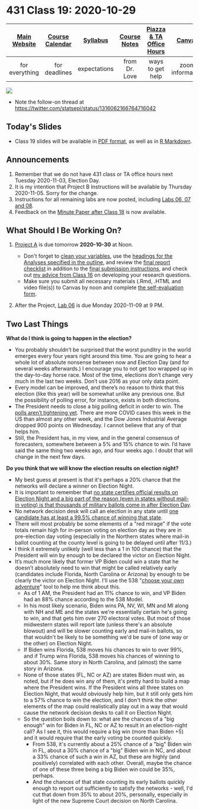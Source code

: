 # 431 Class 19: 2020-10-29

[Main Website](https://thomaselove.github.io/431/) | [Course Calendar](https://thomaselove.github.io/431/calendar.html) | [Syllabus](https://thomaselove.github.io/431-2020-syllabus/) | [Course Notes](https://thomaselove.github.io/431-notes/) | [Piazza & TA Office Hours](https://thomaselove.github.io/431/contact.html) | [Canvas](https://canvas.case.edu) | [Data and Code](https://thomaselove.github.io/431/data_index.html)
:-----------: | :--------------: | :----------: | :---------: | :-------------: | :-----------: | :------------:
for everything | for deadlines | expectations | from Dr. Love | ways to get help | zoom information | for downloads

![](https://github.com/THOMASELOVE/431-2020/blob/master/classes/class19/images/dahly.png)

- Note the follow-on thread at https://twitter.com/statsepi/status/1316062166764716042

## Today's Slides

- Class 19 slides will be available in [PDF format](https://github.com/THOMASELOVE/431-2020/blob/master/classes/class19/431_class-19-slides_2020.pdf), as well as in [R Markdown](https://github.com/THOMASELOVE/431-2020/blob/master/classes/class19/431_class-19-slides_2020.Rmd).

## Announcements

1. Remember that we do not have 431 class or TA office hours next Tuesday 2020-11-03, Election Day.
2. It is my intention that Project B Instructions will be available by Thursday 2020-11-05. Sorry for the change.
3. Instructions for all remaining labs are now posted, including [Labs 06, 07 and 08](https://github.com/THOMASELOVE/431-2020/tree/master/labs).
4. Feedback on the [Minute Paper after Class 18](http://bit.ly/431-2020-min18-feedback) is now available.

## What Should I Be Working On?

1. [Project A](https://thomaselove.github.io/431-2020-projectA/) is due tomorrow **2020-10-30** at Noon.
    - Don't forget to [clean your variables](https://thomaselove.github.io/431-2020-projectA/prop_summary.html), use the [headings for the Analyses specified in the outline](https://thomaselove.github.io/431-2020-projectA/examples.html), and review the [final report checklist](https://thomaselove.github.io/431-2020-projectA/check_final.html) in addition to the [final submission instructions](https://thomaselove.github.io/431-2020-projectA/final.html), and check out [my advice from Class 16](https://github.com/THOMASELOVE/431-2020/blob/master/classes/class16/README.md#advice-on-developing-a-research-question) on developing your research questions.
    - Make sure you submit all necessary materials (.Rmd, .HTML and video file(s)) to Canvas by noon and complete [the self-evaluation form](http://bit.ly/431-2020-projectA-self-evaluation).

2. After the Project, [Lab 06](https://github.com/THOMASELOVE/431-2020/blob/master/labs/lab06/lab06.md) is due Monday 2020-11-09 at 9 PM.

## Two Last Things

**What do I think is going to happen in the election?**

- You probably shouldn’t be surprised that the worst punditry in the world emerges every four years right around this time. You are going to hear a whole lot of absolute nonsense between now and Election Day (and for several weeks afterwards.) I encourage you to not get too wrapped up in the day-to-day horse race. Most of the time, elections don’t change very much in the last two weeks. Don’t use 2016 as your only data point.
- Every model can be improved, and there’s no reason to think that this election (like this year) will be somewhat unlike any previous one. But the possibility of polling error, for instance, exists in both directions. 
- The President needs to close a big polling deficit in order to win. The [polls aren’t tightening yet](https://fivethirtyeight.com/features/we-have-a-lot-of-new-polls-but-theres-little-sign-of-the-presidential-race-tightening/). There are more COVID cases this week in the US than almost any other week, and the Dow Jones Industrial Average dropped 900 points on Wednesday. I cannot believe that any of that helps him. 
- Still, the President has, in my view, and in the general consensus of forecasters, somewhere between a 5% and 15% chance to win. I’d have said the same thing two weeks ago, and four weeks ago. I doubt that will change in the next few days.

**Do you think that we will know the election results on election night?**

- My best guess at present is that it's perhaps a 20% chance that the networks will declare a winner on Election Night.
- It is important to remember that [no state certifies official results on Election Night and a big part of the reason (even in states without mail-in voting) is that thousands of military ballots come in after Election Day](https://twitter.com/beckerdavidj/status/1321139899970527235).
- No network decision desk will call an election in any state until [one candidate has at least a 99.5% chance of winning that state](https://fivethirtyeight.com/videos/the-decision-desk-wont-project-the-winner-of-a-state-until-its-99-5-sure/).
- There will most probably be some elements of a "red mirage" if the vote totals remain high for in-person voting on election day as they are in pre-election day voting (especially in the Northern states where mail-in ballot counting at the county level is going to be delayed until after 11/3.)
- I think it extremely unlikely (well less than a 1 in 100 chance) that the President will win by enough to be declared the victor on Election Night. 
- It’s much more likely that former VP Biden could win a state that he doesn’t absolutely need to win that might be called relatively early (candidates include Florida, North Carolina or Arizona) by enough to be clearly the victor on Election Night. I'll use the 538 "[choose your own adventure](https://projects.fivethirtyeight.com/trump-biden-election-map/)" tool to help me think about this.
    - As of 1 AM, the President had an 11% chance to win, and VP Biden had an 88% chance according to the 538 Model.
    - In his most likely scenario, Biden wins PA, NV, WI, MN and MI along with NH and ME and the states we're essentially certain he's going to win, and that gets him over 270 electoral votes. But most of those midwestern states will report late (unless there's an absolute blowout) and will be slower counting early and mail-in ballots, so that wouldn't be likely to be something we'd be sure of (one way or the other) on Election Night.
    - If Biden wins Florida, 538 moves his chances to win to over 99%, and if Trump wins Florida, 538 moves his chances of winning to about 30%. Same story in North Carolina, and (almost) the same story in Arizona.
    - None of those states (FL, NC or AZ) are states Biden must win, as noted, but if he does win any of them, it's pretty hard to build a map where the President wins. If the President wins all three states on Election Night, that would obviously help him, but it still only gets him to a 57% chance to win the election, and I don't think the other elements of the map could realistically play out in a way that would cause the network decision desks to call it on Election Night.
    - So the question boils down to: what are the chances of a "big enough" win for Biden in FL, NC or AZ to result in an election-night call? As I see it, this would require a big win (more than Biden +5) and it would require that the early voting be counted quickly.
        - From 538, it's currently about a 25% chance of a "big" Biden win in FL, about a 30% chance of a "big" Biden win in NC, and about a 33% chance of such a win in AZ, but these are highly (and positively) correlated with each other. Overall, maybe the chance of one of these three being a big Biden win could be 35%, perhaps.
        - And the chances of that state counting its early ballots quickly enough to report out sufficiently to satisfy the networks - well, I'd cut that down from 35% to about 20%, personally, especially in light of the new Supreme Court decision on North Carolina.
